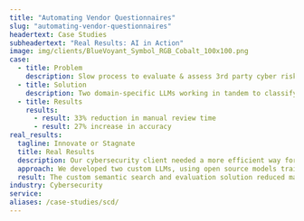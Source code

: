 ```yaml
---
title: "Automating Vendor Questionnaires"
slug: "automating-vendor-questionnaires"
headertext: Case Studies
subheadertext: "Real Results: AI in Action"
image: img/clients/BlueVoyant_Symbol_RGB_Cobalt_100x100.png
case:
  - title: Problem
    description: Slow process to evaluate & assess 3rd party cyber risks in lengthy questionnaires
  - title: Solution
    description: Two domain-specific LLMs working in tandem to classify, evaluate, and flag vendor responses
  - title: Results
    results:
      - result: 33% reduction in manual review time
      - result: 27% increase in accuracy
real_results:
  tagline: Innovate or Stagnate
  title: Real Results
  description: Our cybersecurity client needed a more efficient way for its analysts to streamline the review of lengthy cybersecurity questionnaires and documents to ensure 3rd party vendors met industry best practices and standards for their customers.
  approach: We developed two custom LLMs, using open source models trained on proprietary data and supplemented with NIST standards. We fine-tuned and trained a domain classifier, providing a diagnostic UI for expert feedback to refine accuracy. We then trained and deployed an LLM to evaluate and flag vendor-submitted responses.  
  result: The custom semantic search and evaluation solution reduced manual document review by 33%, significantly improving analyst efficiency and expediting the review process. It also resulted in a 27% improvement in flagging potential risks.
industry: Cybersecurity
service:
aliases: /case-studies/scd/
---
```

